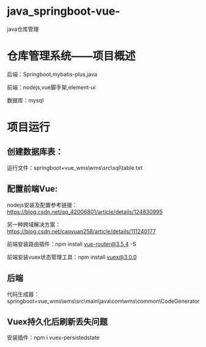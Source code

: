 # java_springboot-vue-

java仓库管理

# 仓库管理系统——项目概述

后端：Springboot,mybatis-plus,java

前端：nodejs,vue脚手架,element-ui

数据库：mysql

# 项目运行

## 创建数据库表：

运行文件：springboot+vue_wms\wms\src\sql\table.txt

## 配置前端Vue:

nodejs安装及配置参考链接：https://blog.csdn.net/qq_42006801/article/details/124830995

另一种跨域解决方案：https://blog.csdn.net/caoyuan258/article/details/111240177

前端安装路由插件：npm install vue-router@3.5.4 -S

前端安装vuex状态管理工具：npm install vuex@3.0.0

## 后端

代码生成器：springboot+vue_wms\wms\src\main\java\com\wms\common\CodeGenerator

## Vuex持久化后刷新丢失问题

安装插件：npm i vuex-persistedstate
